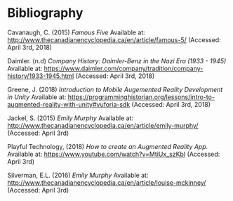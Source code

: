 # Bibliography #

Cavanaugh, C. (2015) *Famous Five* Available at: http://www.thecanadianencyclopedia.ca/en/article/famous-5/ (Accessed: April 3rd, 2018)

Daimler. (n.d) *Company History: Daimler-Benz in the Nazi Era (1933 - 1945)* Available at: https://www.daimler.com/company/tradition/company-history/1933-1945.html (Accessed: April 3rd, 2018)

Greene, J. (2018) *Introduction to Mobile Augemented Reality Development in Unity* Available at: https://programminghistorian.org/lessons/intro-to-augmented-reality-with-unity#vuforia-sdk (Accessed: April 3rd, 2018)

Jackel, S. (2015) *Emily Murphy* Available at: http://www.thecanadianencyclopedia.ca/en/article/emily-murphy/ (Accessed: April 3rd)

Playful Technology, (2018) *How to create an Augmented Reality App.* Available at: https://www.youtube.com/watch?v=MtiUx_szKbI (Accessed: April 3rd)

Silverman, E.L. (2016) *Emily Murphy* Available at: http://www.thecanadianencyclopedia.ca/en/article/louise-mckinney/ (Accessed: April 3rd)
